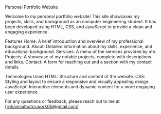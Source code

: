 Personal Portfolio Website

Welcome to my personal portfolio website! This site showcases my projects, skills, and background as an computer engineering student. It has been developed using HTML, CSS, and JavaScript to provide a clean and engaging experience.

Features
Home: A brief introduction and overview of my professional background.
About: Detailed information about my skills, experience, and educational background.
Services: A menu of the services provided by me.
Projects: A showcase of my notable projects, complete with descriptions and links.
Contact: A form for reaching out and a section with my contact details.

Technologies Used
HTML: Structure and content of the website.
CSS: Styling and layout to ensure a responsive and visually appealing design.
JavaScript: Interactive elements and dynamic content for a more engaging user experience.

For any questions or feedback, please reach out to me at [rohanmalhotra.work05@gmail.com]
